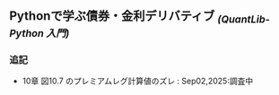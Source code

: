 ## Pythonで学ぶ債券・金利デリバティブ <sub>*(QuantLib-Python 入門)*</sub>

<!-- ### 正誤表

| ページ | 誤 | 正 |
|--------|----|----|
|  |  |  |

---
-->

### 追記

- 10章 図10.7 のプレミアムレグ計算値のズレ  : Sep02,2025:調査中
